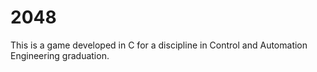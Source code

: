 # 2048
This is a game developed in C for a discipline in Control and Automation Engineering graduation.
